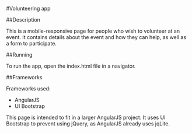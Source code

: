 #Volunteering app

##Description

This is a mobile-responsive page for people who wish to volunteer at an event. It contains details about the event and how they can help, as well as a form to participate.

##Running

To run the app, open the index.html file in a navigator.

##Frameworks

Frameworks used:
- AngularJS
- UI Bootstrap

This page is intended to fit in a larger AngularJS project. It uses UI Bootstrap to prevent using jQuery, as AngularJS already uses jqLite.